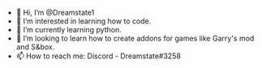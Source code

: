 - 👋 Hi, I’m @Dreamstate1
- 👀 I’m interested in learning how to code.
- 🌱 I’m currently learning python.
- 💞️ I’m looking to learn how to create addons for games like Garry's mod and S&box.
- 📫 How to reach me: Discord - Dreamstate#3258

<!---
Dreamstate1/Dreamstate1 is a ✨ special ✨ repository because its `README.md` (this file) appears on your GitHub profile.
You can click the Preview link to take a look at your changes.
--->
